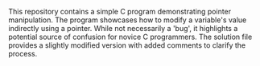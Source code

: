 This repository contains a simple C program demonstrating pointer manipulation. The program showcases how to modify a variable's value indirectly using a pointer.  While not necessarily a 'bug', it highlights a potential source of confusion for novice C programmers. The solution file provides a slightly modified version with added comments to clarify the process.